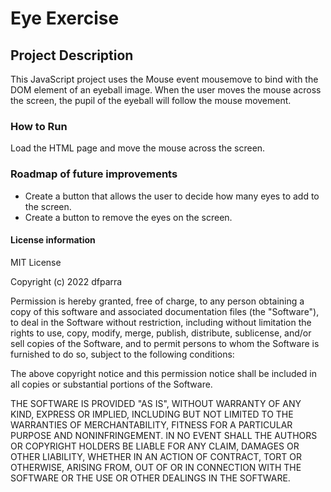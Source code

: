 # Eye Exercise

## Project Description
This JavaScript project uses the Mouse event mousemove to bind with the DOM element of an eyeball image.
When the user moves the mouse across the screen, the pupil of the eyeball will follow the mouse movement.

### How to Run
Load the HTML page and move the mouse across the screen.

### Roadmap of future improvements
* Create a button that allows the user to decide how many eyes to add to the screen.
* Create a button to remove the eyes on the screen.

#### License information
MIT License

Copyright (c) 2022 dfparra

Permission is hereby granted, free of charge, to any person obtaining a copy
of this software and associated documentation files (the "Software"), to deal
in the Software without restriction, including without limitation the rights
to use, copy, modify, merge, publish, distribute, sublicense, and/or sell
copies of the Software, and to permit persons to whom the Software is
furnished to do so, subject to the following conditions:

The above copyright notice and this permission notice shall be included in all
copies or substantial portions of the Software.

THE SOFTWARE IS PROVIDED "AS IS", WITHOUT WARRANTY OF ANY KIND, EXPRESS OR
IMPLIED, INCLUDING BUT NOT LIMITED TO THE WARRANTIES OF MERCHANTABILITY,
FITNESS FOR A PARTICULAR PURPOSE AND NONINFRINGEMENT. IN NO EVENT SHALL THE
AUTHORS OR COPYRIGHT HOLDERS BE LIABLE FOR ANY CLAIM, DAMAGES OR OTHER
LIABILITY, WHETHER IN AN ACTION OF CONTRACT, TORT OR OTHERWISE, ARISING FROM,
OUT OF OR IN CONNECTION WITH THE SOFTWARE OR THE USE OR OTHER DEALINGS IN THE
SOFTWARE.
